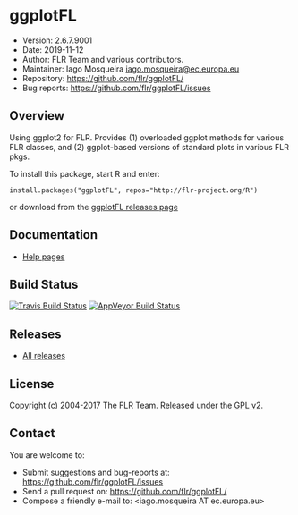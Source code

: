 # ggplotFL
- Version: 2.6.7.9001
- Date: 2019-11-12
- Author: FLR Team and various contributors.
- Maintainer: Iago Mosqueira <iago.mosqueira@ec.europa.eu>
- Repository: <https://github.com/flr/ggplotFL/>
- Bug reports: <https://github.com/flr/ggplotFL/issues>

## Overview
Using ggplot2 for FLR. Provides (1) overloaded ggplot methods for various FLR classes, and (2) ggplot-based versions of standard plots in various FLR pkgs.

To install this package, start R and enter:

	install.packages("ggplotFL", repos="http://flr-project.org/R")

or download from the [ggplotFL releases page](https://github.com/flr/ggplotFL/releases/latest)

## Documentation
- [Help pages](http://flr-project.org/ggplotFL)

## Build Status
[![Travis Build Status](https://travis-ci.org/flr/ggplotFL.svg?branch=master)](https://travis-ci.org/flr/ggplotFL)
[![AppVeyor Build Status](https://ci.appveyor.com/api/projects/status/github/flr/ggplotFL?branch=master&svg=true)](https://ci.appveyor.com/project/flr/ggplotFL)

## Releases
- [All releases](https://github.com/flr/ggplotFL/releases/)

## License
Copyright (c) 2004-2017 The FLR Team. Released under the [GPL v2](http://www.gnu.org/licenses/gpl-2.0.html).

## Contact
You are welcome to:

- Submit suggestions and bug-reports at: <https://github.com/flr/ggplotFL/issues>
- Send a pull request on: <https://github.com/flr/ggplotFL/>
- Compose a friendly e-mail to: <iago.mosqueira AT ec.europa.eu>
